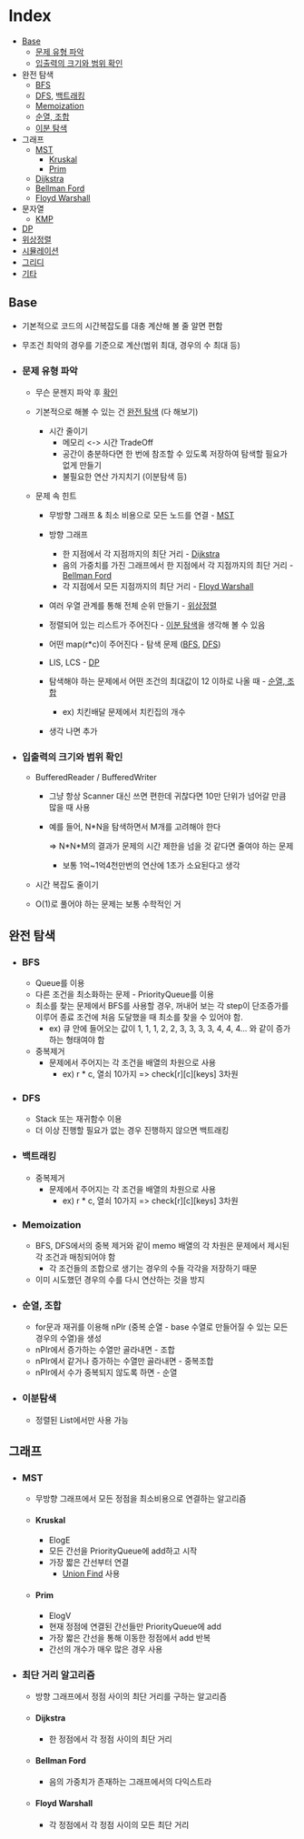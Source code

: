 # Index

* [Base](#base)
  * [문제 유형 파악](#문제-유형-파악)
  * [입출력의 크기와 범위 확인](#입출력의-크기와-범위-확인)
* 완전 탐색
  * [BFS](#bfs)
  * [DFS](#dfs), [백트래킹](#백트래킹)
  * [Memoization](#memoization)
  * [순열, 조합](#순열,-조합)
  * [이분 탐색](#이분-탐색)
* 그래프
  * [MST](#mst)
    * [Kruskal](#kruskal)
    * [Prim](#prim)
  * [Dijkstra](#dijkstra)
  * [Bellman Ford](#bellman-ford)
  * [Floyd Warshall](#floyd-warshall)
* 문자열
  * [KMP](#kmp)
* [DP](#dp)
* [위상정렬](#위상정렬)
* [시뮬레이션](#시뮬레이션)
* [그리디](#그리디)
* [기타](#기타)



## Base

* 기본적으로 코드의 시간복잡도를 대충 계산해 볼 줄 알면 편함
  
* 무조건 최악의 경우를 기준으로 계산(범위 최대, 경우의 수 최대 등)
  
* ### 문제 유형 파악

  * 무슨 문젠지 파악 후 [확인](#입출력의-크기와-범위-확인)

  * 기본적으로 해볼 수 있는 건 [완전 탐색](#완전-탐색) (다 해보기)

    * 시간 줄이기
      * 메모리 <-> 시간 TradeOff
      * 공간이 충분하다면 한 번에 참조할 수 있도록 저장하여 탐색할 필요가 없게 만들기
      * 불필요한 연산 가지치기 (이분탐색 등)
    
  * 문제 속 힌트

    * 무방향 그래프 & 최소 비용으로 모든 노드를 연결 - [MST](#MST)
    * 방향 그래프
      * 한 지점에서 각 지점까지의 최단 거리 - [Dijkstra](#dijkstra)
      * 음의 가중치를 가진 그래프에서 한 지점에서 각 지점까지의 최단 거리 - [Bellman Ford](#bellman-ford)
      * 각 지점에서 모든 지점까지의 최단 거리 - [Floyd Warshall](#floyd-warshall)
    * 여러 우열 관계를 통해 전체 순위 만들기 - [위상정렬](#위상정렬)

    * 정렬되어 있는 리스트가 주어진다 - [이분 탐색](#이분-탐색)을 생각해 볼 수 있음
    * 어떤 map(r*c)이 주어진다 - 탐색 문제 ([BFS](#bfs), [DFS](#dfs))
    * LIS, LCS - [DP](#dp)
    * 탐색해야 하는 문제에서 어떤 조건의 최대값이 12 이하로 나올 때 - [순열, 조합](#순열,-조합)
      * ex) 치킨배달 문제에서 치킨집의 개수
    * 생각 나면 추가




* ### 입출력의 크기와 범위 확인

  * BufferedReader / BufferedWriter

    * 그냥 항상 Scanner 대신 쓰면 편한데 귀찮다면 10만 단위가 넘어갈 만큼 많을 때 사용

    * 예를 들어, N\*N을 탐색하면서 M개를 고려해야 한다 

      => N\*N\*M의 결과가 문제의 시간 제한을 넘을 것 같다면 줄여야 하는 문제

      * 보통 1억~1억4천만번의 연산에 1초가 소요된다고 생각

  * 시간 복잡도 줄이기

  * O(1)로 풀어야 하는 문제는 보통 수학적인 거

  

## 완전 탐색

* ### BFS

  * Queue를 이용
  * 다른 조건을 최소화하는 문제 - PriorityQueue를 이용
  * 최소를 찾는 문제에서 BFS를 사용할 경우, 꺼내어 보는 각 step이 단조증가를 이루어 종료 조건에 처음 도달했을 때 최소를 찾을 수 있어야 함. 
    * ex) 큐 안에 들어오는 값이 1, 1, 1, 2, 2, 3, 3, 3, 3, 4, 4, 4... 와 같이 증가하는 형태여야 함
  * 중복제거
    * 문제에서 주어지는 각 조건을 배열의 차원으로 사용
      * ex) r * c, 열쇠 10가지 => check\[r]\[c]\[keys] 3차원

* ### DFS

  * Stack 또는 재귀함수 이용
  * 더 이상 진행할 필요가 없는 경우 진행하지 않으면 백트래킹

* ### 백트래킹

  * 중복제거
    * 문제에서 주어지는 각 조건을 배열의 차원으로 사용
      * ex) r * c, 열쇠 10가지 => check\[r]\[c]\[keys] 3차원

* ### Memoization

  * BFS, DFS에서의 중복 제거와 같이 memo 배열의 각 차원은 문제에서 제시된 각 조건과 매칭되어야 함
    * 각 조건들의 조합으로 생기는 경우의 수들 각각을 저장하기 때문
  * 이미 시도했던 경우의 수를 다시 연산하는 것을 방지

* ### 순열, 조합

  * for문과 재귀를 이용해 nPIr (중복 순열 - base 수열로 만들어질 수 있는 모든 경우의 수열)을 생성
  * nPIr에서 증가하는 수열만 골라내면 - 조합
  * nPIr에서 같거나 증가하는 수열만 골라내면 - 중복조합
  * nPIr에서 수가 중복되지 않도록 하면 - 순열

* ### 이분탐색

  * 정렬된 List에서만 사용 가능

    

## 그래프

* ### MST

  * 무방향 그래프에서 모든 정점을 최소비용으로 연결하는 알고리즘

  * #### Kruskal

    * ElogE
    * 모든 간선을 PriorityQueue에 add하고 시작
    * 가장 짧은 간선부터 연결
      * [Union Find](#union-find) 사용

  * #### Prim

    * ElogV
    * 현재 정점에 연결된 간선들만 PriorityQueue에 add
    * 가장 짧은 간선을 통해 이동한 정점에서 add 반복
    * 간선의 개수가 매우 많은 경우 사용

* ### 최단 거리 알고리즘

  * 방향 그래프에서 정점 사이의 최단 거리를 구하는 알고리즘

  * #### Dijkstra

    * 한 정점에서 각 정점 사이의 최단 거리

  * #### Bellman Ford

    * 음의 가중치가 존재하는 그래프에서의 다익스트라

  * #### Floyd Warshall

    * 각 정점에서 각 정점 사이의 모든 최단 거리